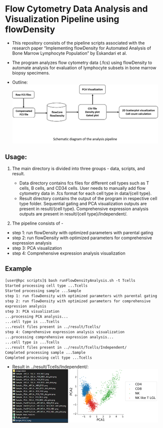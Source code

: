 # Flow Cytometry Data Analysis and Visualization Pipeline using flowDensity
* This repository consists of the pipeline scripts associated with the research paper “Implementing flowDensity for Automated Analysis of Bone Marrow Lymphocyte Population” by Eskandari et al.  
* The program analyzes flow cytometry data (.fcs) using flowDensity to automate analysis for evaluation of lymphocyte subsets in bone marrow biopsy specimens.  

* Outline:
![Screenshot](workflow.png)

## Usage:  

1. The main directory is divided into three groups - data, scripts, and result.
   * Data directory contains fcs files for different cell types such as T cells, B cells, and CD34 cells.
   User needs to manually add flow cytometry data in .fcs format for each cell type in data/{cell type}.
   * Result directory contains the output of the program in respective cell type folder.
    Sequential gating and PCA visualization outputs are present in result/{cell type}.
    Comprehensive expression analysis outputs are present in result/{cell type}/Independent/.  

2. The pipeline consists of -
  * step 1: run flowDensity with optimized parameters with parental gating
  * step 2: run flowDensity with optimized parameters for comprehensive expression analysis
  * step 3: PCA visualization
  * step 4: Comprehensive expression analysis visualization

## Example
`[user@hpc scripts]$ bash runFlowDensityAnalysis.sh -t Tcells`  
`Started processing cell type ...Tcells`  
`Started processing sample ...Sample`  
`step 1: run flowDensity with optimized parameters with parental gating`  
`step 2: run flowDensity with optimized parameters for comprehensive expression analysis`  
`step 3: PCA visualization`  
`...processing PCA analysis...`  
`...cell type is ...Tcells`  
`...result files present in ../result/Tcells/`  
`step 4: Comprehensive expression analysis visualization`  
`...processing comprehensive expression analysis...`  
`...cell type is ...Tcells`  
`...result files present in ../result/Tcells/Independent/`  
`Completed processing sample ...Sample`  
`Completed processing cell type ...Tcells`  

* Result in ../result/Tcells/Independent/:
![Screenshot](result_output.PNG)
